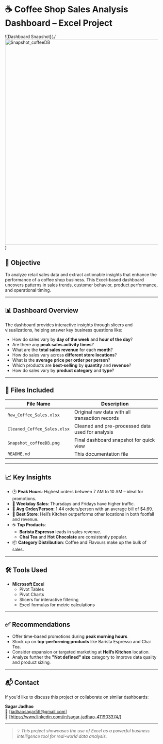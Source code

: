 # ☕ Coffee Shop Sales Analysis Dashboard – Excel Project

![Dashboard Snapshot](./<img width="1360" height="676" alt="Snapshot_coffeeDB" src="https://github.com/user-attachments/assets/eacce230-575b-49c5-862f-7cc2bbe2cd20" />
)

## 📌 Objective

To analyze retail sales data and extract actionable insights that enhance the performance of a coffee shop business. This Excel-based dashboard uncovers patterns in sales trends, customer behavior, product performance, and operational timing.

---

## 📊 Dashboard Overview

The dashboard provides interactive insights through slicers and visualizations, helping answer key business questions like:

- How do sales vary by **day of the week** and **hour of the day**?
- Are there any **peak sales activity times**?
- What are the **total sales revenue** for each **month**?
- How do sales vary across **different store locations**?
- What is the **average price per order per person**?
- Which products are **best-selling** by **quantity** and **revenue**?
- How do sales vary by **product category** and **type**?

---

## 📁 Files Included

| File Name | Description |
|----------|-------------|
| `Raw_Coffee_Sales.xlsx` | Original raw data with all transaction records |
| `Cleaned_Coffee_Sales.xlsx` | Cleaned and pre-processed data used for analysis |
| `Snapshot_coffeeDB.png` | Final dashboard snapshot for quick view |
| `README.md` | This documentation file |

---

## 📈 Key Insights

- 🕒 **Peak Hours**: Highest orders between 7 AM to 10 AM – ideal for promotions.
- 📅 **Weekday Sales**: Thursdays and Fridays have higher traffic.
- 🧍 **Avg Order/Person**: 1.44 orders/person with an average bill of $4.69.
- 🏬 **Best Store**: Hell’s Kitchen outperforms other locations in both footfall and revenue.
- ☕ **Top Products**: 
    - **Barista Espresso** leads in sales revenue.
    - **Chai Tea** and **Hot Chocolate** are consistently popular.
- 📦 **Category Distribution**: Coffee and Flavours make up the bulk of sales.

---

## 🛠️ Tools Used

- **Microsoft Excel**
  - Pivot Tables
  - Pivot Charts
  - Slicers for interactive filtering
  - Excel formulas for metric calculations

---

## ✅ Recommendations

- Offer time-based promotions during **peak morning hours**.
- Stock up on **top-performing products** like Barista Espresso and Chai Tea.
- Consider expansion or targeted marketing at **Hell’s Kitchen** location.
- Analyze further the **"Not defined" size** category to improve data quality and product sizing.

---

## 📬 Contact

If you'd like to discuss this project or collaborate on similar dashboards:

**Sagar Jadhao**  
📧 [jadhaosagar59@gmail.com]  
🔗 [https://www.linkedin.com/in/sagar-jadhao-411903374/]  

---

> 💡 *This project showcases the use of Excel as a powerful business intelligence tool for real-world data analysis.*
